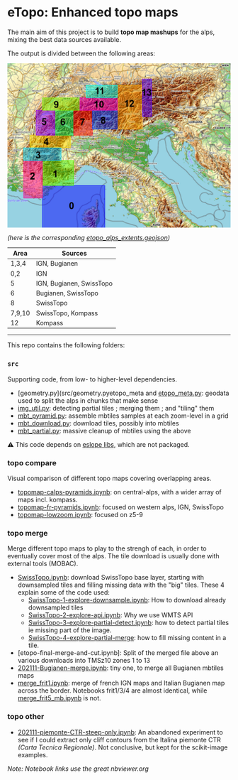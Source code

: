 # eTopo: Enhanced topo maps

The main aim of this project is to build **topo map mashups** for the alps, mixing the best data sources available.

The output is divided between the following areas:

<img src="data/etopo_alps_extents.jpg" width="1000"
     style="display: block; margin-left: auto; margin-right: auto;"/>

*(here is the corresponding [etopo_alps_extents.geojson])*

| Area      | Sources                  |
| --        | -                        |
| 1,3,4     | IGN, Bugianen            |
| 0,2         | IGN                      |
| 5         | IGN, Bugianen, SwissTopo |
| 6         | Bugianen, SwissTopo      |
| 8         | SwissTopo                |
| 7,9,10    | SwissTopo, Kompass       |
| 12        | Kompass                  |


---

This repo contains the following folders:


### `src`

Supporting code, from low- to higher-level dependencies.

* [geometry.py](src/geometry.pyetopo_meta and [etopo_meta.py](src/etopo_meta.py): geodata used to split the alps in chunks that make sense
* [img_util.py](src/img_util.py): detecting partial tiles ; merging them ; and "tiling" them
* [mbt_pyramid.py](src/mbt_pyramid.py): assemble mbtiles samples at each zoom-level in a grid
* [mbt_download.py](src/mbt_download.py): download tiles, possibly into mbtiles
* [mbt_partial.py](src/mbt_partial.py): massive cleanup of mbtiles using the above

⚠️ This code depends on [eslope libs], which are not packaged.


### topo compare

Visual comparison of different topo maps covering overlapping areas.

* [topomap-calps-pyramids.ipynb]: on central-alps, with a wider array of maps incl. kompass.
* [topomap-fr-pyramids.ipynb]: focused on western alps, IGN, SwissTopo
* [topomap-lowzoom.ipynb]: focused on z5-9


### topo merge

Merge different topo maps to play to the strengh of each, in order to eventually cover most of the alps.
The tile download is usually done with external tools (MOBAC).

<!-- * [202012-Offline-SwissTopo.md] -->
* [SwissTopo.ipynb]: download SwissTopo base layer, starting with downsampled tiles and filling missing data with the "big" tiles. These 4 explain some of the code used:
  + [SwissTopo-1-explore-downsample.ipynb]: How to download already downsampled tiles
  + [SwissTopo-2-explore-api.ipynb]: Why we use WMTS API
  + [SwissTopo-3-explore-partial-detect.ipynb]: how to detect partial tiles ie missing part of the image.
  + [SwissTopo-4-explore-partial-merge]: how to fill missing content in a tile.
* [etopo-final-merge-and-cut.ipynb]: Split of the merged file above an various downloads into TMSz10 zones 1 to 13
* [202111-Bugianen-merge.ipynb]: tiny one, to merge all Bugianen mbtiles maps
* [merge_frit1.ipynb]: merge of french IGN maps and Italian Bugianen map across the border. Notebooks frit1/3/4 are almost identical, while [merge_frit5_mb.ipynb] is not.

### topo other

* [202111-piemonte-CTR-steep-only.ipynb]: An abandoned experiment to see if I could extract only cliff contours from the Italina piemonte CTR _(Carta Tecnica Regionale)_. Not conclusive, but kept for the scikit-image examples.


_Note: Notebook links use the great nbviewer.org_

<!-- Links: -->
[etopo_alps_extents.geojson]:./data/areas/etopo_alps_extents.geojson
[eslope libs]:https://github.com/eslopemap/eslope/tree/main/development/src
[topomap-calps-pyramids.ipynb]:https://nbviewer.org/github/eslopemap/etopo/blob/main/topo_compare/topomap-calps-pyramids.ipynb
[topomap-fr-pyramids.ipynb]:https://nbviewer.org/github/eslopemap/etopo/blob/main/topo_compare/topomap-fr-pyramids.ipynb
[topomap-lowzoom.ipynb]:https://nbviewer.org/github/eslopemap/etopo/blob/main/topo_compare/topomap-lowzoom.ipynb
[202012-Offline-SwissTopo.md]:topo_download/202012-Offline-SwissTopo.md
[202111-Bugianen-merge.ipynb]:https://nbviewer.org/github/eslopemap/etopo/blob/main/topo_download/202111-Bugianen-merge.ipynb
[SwissTopo.ipynb]:https://nbviewer.org/github/eslopemap/etopo/blob/main/topo_download/SwissTopo.ipynb
[202102-Alps-Topo.md]:https://nbviewer.org/github/eslopemap/etopo/blob/main/
[SwissTopo-1-explore-downsample.ipynb]:https://nbviewer.org/github/eslopemap/etopo/blob/main/topo_merge/SwissTopo-1-explore-downsample.ipynb
[SwissTopo-2-explore-api.ipynb]:https://nbviewer.org/github/eslopemap/etopo/blob/main/topo_merge/SwissTopo-2-explore-api.ipynb
[SwissTopo-3-explore-partial-detect.ipynb]:https://nbviewer.org/github/eslopemap/etopo/blob/main/topo_merge/SwissTopo-3-explore-partial-detect.ipynb
[SwissTopo-4-explore-partial-merge]:https://nbviewer.org/github/eslopemap/etopo/blob/main/topo_merge/SwissTopo-4-explore-partial-merge
[202111-piemonte-CTR-steep-only.ipynb]:https://nbviewer.org/github/eslopemap/etopo/blob/main/topo_other/202111-piemonte-CTR-steep-only.ipynb
[merge_frit1.ipynb]: [https://nbviewer.org/github/eslopemap/etopo/blob/main/topo_merge/merge_frit1.ipynb]
[merge_frit5_mb.ipynb]: [https://nbviewer.org/github/eslopemap/etopo/blob/main/topo_merge/merge_frit5_mb.ipynb]

